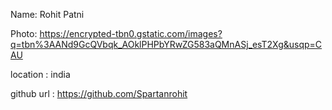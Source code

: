 Name: Rohit Patni

Photo: https://encrypted-tbn0.gstatic.com/images?q=tbn%3AANd9GcQVbqk_AOklPHPbYRwZG583aQMnASj_esT2Xg&usqp=CAU

location : india

github url : https://github.com/Spartanrohit
